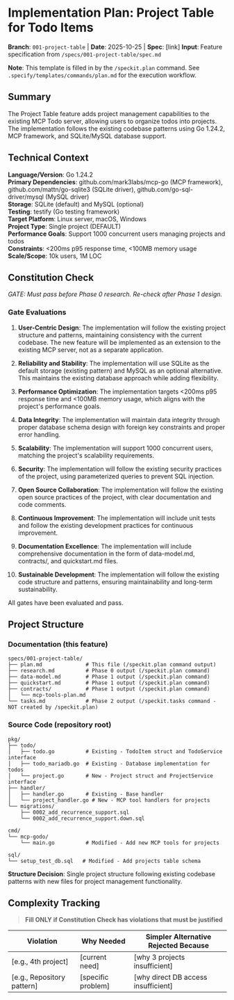# Implementation Plan: Project Table for Todo Items

**Branch**: `001-project-table` | **Date**: 2025-10-25 | **Spec**: [link]
**Input**: Feature specification from `/specs/001-project-table/spec.md`

**Note**: This template is filled in by the `/speckit.plan` command. See `.specify/templates/commands/plan.md` for the execution workflow.

## Summary

The Project Table feature adds project management capabilities to the existing MCP Todo server, allowing users to organize todos into projects. The implementation follows the existing codebase patterns using Go 1.24.2, MCP framework, and SQLite/MySQL database support.

## Technical Context

**Language/Version**: Go 1.24.2  
**Primary Dependencies**: github.com/mark3labs/mcp-go (MCP framework), github.com/mattn/go-sqlite3 (SQLite driver), github.com/go-sql-driver/mysql (MySQL driver)  
**Storage**: SQLite (default) and MySQL (optional)  
**Testing**: testify (Go testing framework)  
**Target Platform**: Linux server, macOS, Windows  
**Project Type**: Single project (DEFAULT)  
**Performance Goals**: Support 1000 concurrent users managing projects and todos  
**Constraints**: <200ms p95 response time, <100MB memory usage  
**Scale/Scope**: 10k users, 1M LOC

## Constitution Check

*GATE: Must pass before Phase 0 research. Re-check after Phase 1 design.*

### Gate Evaluations

1. **User-Centric Design**: The implementation will follow the existing project structure and patterns, maintaining consistency with the current codebase. The new feature will be implemented as an extension to the existing MCP server, not as a separate application.

2. **Reliability and Stability**: The implementation will use SQLite as the default storage (existing pattern) and MySQL as an optional alternative. This maintains the existing database approach while adding flexibility.

3. **Performance Optimization**: The implementation targets <200ms p95 response time and <100MB memory usage, which aligns with the project's performance goals.

4. **Data Integrity**: The implementation will maintain data integrity through proper database schema design with foreign key constraints and proper error handling.

5. **Scalability**: The implementation will support 1000 concurrent users, matching the project's scalability requirements.

6. **Security**: The implementation will follow the existing security practices of the project, using parameterized queries to prevent SQL injection.

7. **Open Source Collaboration**: The implementation will follow the existing open source practices of the project, with clear documentation and code comments.

8. **Continuous Improvement**: The implementation will include unit tests and follow the existing development practices for continuous improvement.

9. **Documentation Excellence**: The implementation will include comprehensive documentation in the form of data-model.md, contracts/, and quickstart.md files.

10. **Sustainable Development**: The implementation will follow the existing code structure and patterns, ensuring maintainability and long-term sustainability.

All gates have been evaluated and pass.

## Project Structure

### Documentation (this feature)

```text
specs/001-project-table/
├── plan.md              # This file (/speckit.plan command output)
├── research.md          # Phase 0 output (/speckit.plan command)
├── data-model.md        # Phase 1 output (/speckit.plan command)
├── quickstart.md        # Phase 1 output (/speckit.plan command)
├── contracts/           # Phase 1 output (/speckit.plan command)
│   └── mcp-tools-plan.md
└── tasks.md             # Phase 2 output (/speckit.tasks command - NOT created by /speckit.plan)
```

### Source Code (repository root)

```text
pkg/
├── todo/
│   ├── todo.go          # Existing - TodoItem struct and TodoService interface
│   ├── todo_mariadb.go  # Existing - Database implementation for todos
│   └── project.go       # New - Project struct and ProjectService interface
├── handler/
│   ├── handler.go       # Existing - Base handler
│   └── project_handler.go # New - MCP tool handlers for projects
└── migrations/
    ├── 0002_add_recurrence_support.sql
    └── 0002_add_recurrence_support.down.sql

cmd/
└── mcp-godo/
    └── main.go          # Modified - Add new MCP tools for projects

sql/
└── setup_test_db.sql   # Modified - Add projects table schema
```

**Structure Decision**: Single project structure following existing codebase patterns with new files for project management functionality.

## Complexity Tracking

> **Fill ONLY if Constitution Check has violations that must be justified**

| Violation | Why Needed | Simpler Alternative Rejected Because |
|-----------|------------|-------------------------------------|
| [e.g., 4th project] | [current need] | [why 3 projects insufficient] |
| [e.g., Repository pattern] | [specific problem] | [why direct DB access insufficient] |

